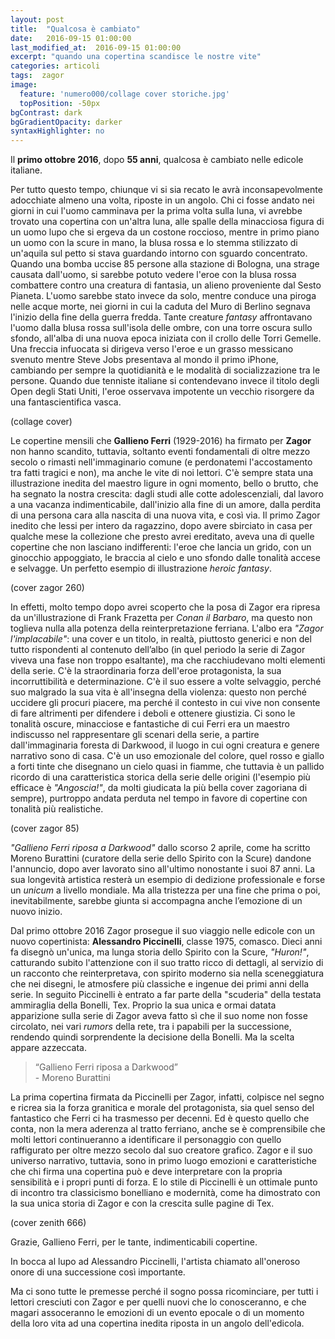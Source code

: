 ```yaml
---
layout: post
title:  "Qualcosa è cambiato"
date:   2016-09-15 01:00:00
last_modified_at:  2016-09-15 01:00:00
excerpt: "quando una copertina scandisce le nostre vite"
categories: articoli
tags:  zagor
image:
  feature: 'numero000/collage cover storiche.jpg'
  topPosition: -50px
bgContrast: dark
bgGradientOpacity: darker
syntaxHighlighter: no
---
```

Il <strong>primo ottobre 2016</strong>, dopo <strong>55 anni</strong>, qualcosa è cambiato nelle edicole italiane.

Per tutto questo tempo, chiunque vi si sia recato le avrà inconsapevolmente adocchiate almeno una volta, riposte in un angolo. 
Chi ci fosse andato nei giorni in cui l'uomo camminava per la prima volta sulla luna, vi avrebbe trovato una copertina con un'altra luna, alle spalle della minacciosa figura di un uomo lupo che si ergeva da un costone roccioso, mentre in primo piano un uomo con la scure in mano, la blusa rossa e lo stemma stilizzato di un'aquila sul petto si stava guardando intorno con sguardo concentrato. Quando una bomba uccise 85 persone alla stazione di Bologna, una strage causata dall'uomo, si sarebbe potuto vedere l'eroe con la blusa rossa combattere contro una creatura di fantasia, un alieno proveniente dal Sesto Pianeta. L'uomo sarebbe stato invece da solo, mentre conduce una piroga nelle acque morte, nei giorni in cui la caduta del Muro di Berlino segnava l'inizio della fine della guerra fredda. Tante creature <em>fantasy</em> affrontavano l'uomo dalla blusa rossa sull'isola delle ombre, con una torre oscura sullo sfondo, all'alba di una nuova epoca iniziata con il crollo delle Torri Gemelle. Una freccia infuocata si dirigeva verso l'eroe e un grasso messicano svenuto mentre Steve Jobs presentava al mondo il primo iPhone, cambiando per sempre la quotidianità e le modalità di socializzazione tra le persone. Quando due tenniste italiane si contendevano invece il titolo degli Open degli Stati Uniti, l'eroe osservava impotente un vecchio risorgere da una fantascientifica vasca.

(collage cover)

Le copertine mensili che <strong>Gallieno Ferri</strong> (1929-2016) ha firmato per <strong>Zagor</strong> non hanno scandito, tuttavia, soltanto eventi fondamentali di oltre mezzo secolo o rimasti nell'immaginario comune (e perdonatemi l'accostamento tra fatti tragici e non), ma anche le vite di noi lettori. C'è sempre stata una illustrazione inedita del maestro ligure in ogni momento, bello o brutto, che ha segnato la nostra crescita: dagli studi alle cotte adolescenziali, dal lavoro a una vacanza indimenticabile, dall'inizio alla fine di un amore, dalla perdita di una persona cara alla nascita di una nuova vita, e così via. 
Il primo Zagor inedito che lessi per intero da ragazzino, dopo avere sbirciato in casa per qualche mese la collezione che presto avrei ereditato, aveva una di quelle copertine che non lasciano indifferenti: l'eroe che lancia un grido, con un ginocchio appoggiato, le braccia al cielo e uno sfondo dalle tonalità accese e selvagge. Un perfetto esempio di illustrazione <em>heroic fantasy</em>.

(cover zagor 260)

In effetti, molto tempo dopo avrei scoperto che la posa di Zagor era ripresa da un'illustrazione di Frank Frazetta per <em>Conan il Barbaro</em>, ma questo non toglieva nulla alla potenza della reinterpretazione ferriana. L'albo era <em>"Zagor l'implacabile"</em>: una cover e un titolo, in realtà, piuttosto generici e non del tutto rispondenti al contenuto dell’albo (in quel periodo la serie di Zagor viveva una fase non troppo esaltante), ma che racchiudevano molti elementi della serie. C'è la straordinaria forza dell'eroe protagonista, la sua incorruttibilità e determinazione. C'è il suo essere a volte selvaggio, perché suo malgrado la sua vita è all'insegna della violenza: questo non perché uccidere gli procuri piacere, ma perché il contesto in cui vive non consente di fare altrimenti per difendere i deboli e ottenere giustizia. Ci sono le tonalità oscure, minacciose e fantastiche di cui Ferri era un maestro indiscusso nel rappresentare gli scenari della serie, a partire dall'immaginaria foresta di Darkwood, il luogo in cui ogni creatura e genere narrativo sono di casa. C'è un uso emozionale del colore, quel rosso e giallo a forti tinte che disegnano un cielo quasi in fiamme, che tuttavia è un pallido ricordo di una caratteristica storica della serie delle origini (l'esempio più efficace è <em>"Angoscia!"</em>, da molti giudicata la più bella cover zagoriana di sempre), purtroppo andata perduta nel tempo in favore di copertine con tonalità più realistiche.

(cover zagor 85)

<em>"Gallieno Ferri riposa a Darkwood"</em> dallo scorso 2 aprile, come ha scritto Moreno Burattini (curatore della serie dello Spirito con la Scure) dandone l'annuncio, dopo aver lavorato sino all'ultimo nonostante i suoi 87 anni. La sua longevità artistica resterà un esempio di dedizione professionale e forse un <em>unicum</em> a livello mondiale. Ma alla tristezza per una fine che prima o poi, inevitabilmente, sarebbe giunta si accompagna anche l’emozione di un nuovo inizio.

Dal primo ottobre 2016 Zagor prosegue il suo viaggio nelle edicole con un nuovo copertinista: <strong>Alessandro Piccinelli</strong>, classe 1975, comasco. Dieci anni fa disegnò un'unica, ma lunga storia dello Spirito con la Scure, <em>"Huron!"</em>, catturando subito l'attenzione con il suo tratto ricco di dettagli, al servizio di un racconto che reinterpretava, con spirito moderno sia nella sceneggiatura che nei disegni, le atmosfere più classiche e ingenue dei primi anni della serie. In seguito Piccinelli è entrato a far parte della "scuderia" della testata ammiraglia della Bonelli, Tex. Proprio la sua unica e ormai datata apparizione sulla serie di Zagor aveva fatto sì che il suo nome non fosse circolato, nei vari <em>rumors</em> della rete, tra i papabili per la successione, rendendo quindi sorprendente la decisione della Bonelli. Ma la scelta appare azzeccata.

<blockquote class="largeQuote">“Gallieno Ferri riposa a Darkwood” <br/>- Moreno Burattini</blockquote>

La prima copertina firmata da Piccinelli per Zagor, infatti, colpisce nel segno e ricrea sia la forza granitica e morale del protagonista, sia quel senso del fantastico che Ferri ci ha trasmesso per decenni. Ed è questo quello che conta, non la mera aderenza al tratto ferriano, anche se è comprensibile che molti lettori continueranno a identificare il personaggio con quello raffigurato per oltre mezzo secolo dal suo creatore grafico. Zagor e il suo universo narrativo, tuttavia, sono in primo luogo emozioni e caratteristiche che chi firma una copertina può e deve interpretare con la propria sensibilità e i propri punti di forza. E lo stile di Piccinelli è un ottimale punto di incontro tra classicismo bonelliano e modernità, come ha dimostrato con la sua unica storia di Zagor e con la crescita sulle pagine di Tex.

(cover zenith 666)

Grazie, Gallieno Ferri, per le tante, indimenticabili copertine.

In bocca al lupo ad Alessandro Piccinelli, l'artista chiamato all'oneroso onore di una successione così importante.

Ma ci sono tutte le premesse perché il sogno possa ricominciare, per tutti i lettori cresciuti con Zagor e per quelli nuovi che lo conosceranno, e che magari assoceranno le emozioni di un evento epocale o di un momento della loro vita ad una copertina inedita riposta in un angolo dell'edicola.
